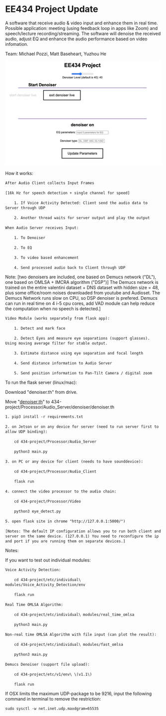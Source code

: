 # EE434 Project Update

A software that receive audio & video input and enhance them in real time. Possible application: meeting (using feedback loop in apps like Zoom) and speech/lecture recording/streaming. The software will denoise the received audio, adjust EQ and enhance the audio performance based on video infomation.

Team: Michael Pozzi, Matt Baseheart, Yuzhou He

![Flask App](example.jpeg)

How it works:

    After Audio Client collects Input Frames 
    
    [16k Hz for speech detection + single channel for speed]
    
        1. If Voice Activity Detected: Client send the audio data to Server through UDP

        2. Another thread waits for server output and play the output

    When Audio Server receives Input:

        1. To Denoiser 
        
        2. To EQ

        3. To video based enhancement 

        4. Send processed audio back to Client through UDP

Note: [two denoisers are included, one based on Demucs network ("DL"), one based on OMLSA + IMCRA algorithm ("DSP")] The Demucs network is trained on the entire valentini dataset + DNS dataset with hidden size = 48, plus some office/room noises downloaded from youtube and Audioset. The Demucs Network runs slow on CPU, so DSP denoiser is prefered. Demucs can run in real time on 4 i-5 cpu cores, add VAD module can help reduce the computation when no speech is detected.]

    Video Module (works separately from flask app):

        1. Detect and mark face 

        2. Detect Eyes and measure eye separations (support glasses). Using moving average filter for stable output.

        3. Estimate distance using eye separation and focal length

        4. Send distance information to Audio Server

        5. Send position information to Pan-Tilt Camera / digital zoom

To run the flask server (linux/mac):

Download "denoiser.th" from drive. 

Move "[denoiser.th](https://drive.google.com/file/d/17WuFlrUMJZdYiYEqvBfq4hmAd3x_NwDm/view?usp=sharing)" to 434-project/Processor/Audio_Server/denoiser/denoiser.th

    1. pip3 install -r requirements.txt

    2. on Jetson or on any device for server (need to run server first to allow UDP binding):

        cd 434-project/Processor/Audio_Server

        python3 main.py

    3. on PC or any device for client (needs to have sounddevice):
    
        cd 434-project/Processor/Audio_Client

        flask run

    4. connect the video processor to the audio chain:

        cd 434-project/Processor/Video
        
        python3 eye_detect.py

    5. open flask site in chrome "http://127.0.0.1:5000/")

    [Notes: The default IP configuration allows you to run both client and server on the same device. (127.0.0.1) You need to reconfigure the ip and port if you are running them on separate devices.]
    

Notes:

If you want to test out individual modules:

    Voice Activity Detection:

        cd 434-project/etc/individual\ modules/Voice_Activity_Detection/env
        
        flask run

    Real Time OMLSA Algorithm:

        cd 434-project/etc/individual\ modules/real_time_omlsa 

        python3 main.py
    
    Non-real time OMLSA Algorithm with file input (can plot the result):

        cd 434-project/etc/individual\ modules/fast_omlsa

        python3 main.py

    Demucs Denoiser (support file upload):

        cd 434-project/etc/v1/env\ \(v1.1\)

        flask run 


If OSX limits the maximum UDP-package to be 9216, input the following command in terminal to remove the restriction:

    sudo sysctl -w net.inet.udp.maxdgram=65535





